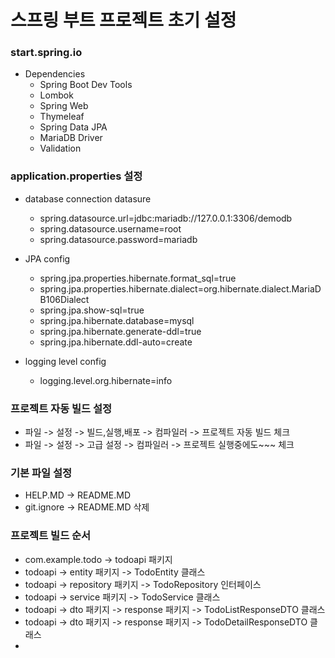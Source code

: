 # 스프링 부트 프로젝트 초기 설정 

### start.spring.io
 - Dependencies 
   - Spring Boot Dev Tools
   - Lombok
   - Spring Web
   - Thymeleaf
   - Spring Data JPA
   - MariaDB Driver
   - Validation

### application.properties 설정 
- database connection datasure  
   - spring.datasource.url=jdbc:mariadb://127.0.0.1:3306/demodb  
   - spring.datasource.username=root  
   - spring.datasource.password=mariadb  

- JPA config  
   - spring.jpa.properties.hibernate.format_sql=true  
   - spring.jpa.properties.hibernate.dialect=org.hibernate.dialect.MariaDB106Dialect  
   - spring.jpa.show-sql=true  
   - spring.jpa.hibernate.database=mysql  
   - spring.jpa.hibernate.generate-ddl=true  
   - spring.jpa.hibernate.ddl-auto=create  

- logging level config  
   - logging.level.org.hibernate=info

### 프로젝트 자동 빌드 설정 
- 파일 -> 설정 -> 빌드,실행,배포 -> 컴파일러 -> 프로젝트 자동 빌드 체크
- 파일 -> 설정 -> 고급 설정 -> 컴파일러 -> 프로젝트 실행중에도~~~ 체크

### 기본 파일 설정 
- HELP.MD -> README.MD 
- git.ignore -> README.MD 삭제 


### 프로젝트 빌드 순서
- com.example.todo -> todoapi 패키지 
- todoapi -> entity 패키지 -> TodoEntity 클래스
- todoapi -> repository 패키지 -> TodoRepository 인터페이스
- todoapi -> service 패키지 -> TodoService 클래스 
- todoapi -> dto 패키지 -> response 패키지 -> TodoListResponseDTO 클래스
- todoapi -> dto 패키지 -> response 패키지 -> TodoDetailResponseDTO 클래스
- 





